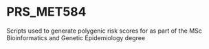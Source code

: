 # PRS_MET584
Scripts used to generate polygenic risk scores for as part of the MSc Bioinformatics and Genetic Epidemiology degree
